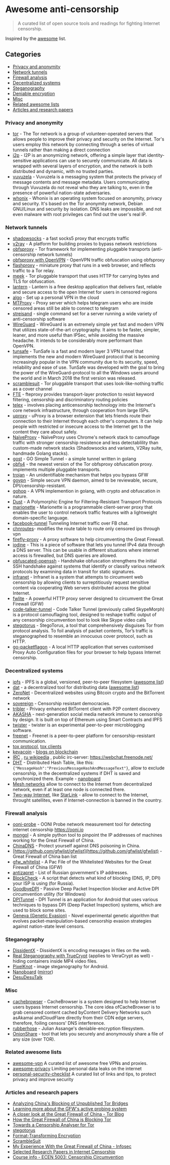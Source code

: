 # Awesome anti-censorship

> A curated list of open source tools and readings for fighting Internet censorship.

Inspired by the [awesome](https://github.com/sindresorhus/awesome) list.

## Categories
- [Privacy and anonymity](#privacy-and-anonymity)
- [Network tunnels](#network-tunnels)
- [Firewall analysis](#firewall-analysis)
- [Decentralized systems](#decentralized-systems)
- [Steganography](#steganography)
- [Deniable encryption](#deniable-encryption)
- [Misc](#misc)
- [Related awesome lists](#related-awesome-lists)
- [Articles and research papers](#articles-and-research-papers)

### Privacy and anonymity
- [tor](https://www.torproject.org/about/overview.html.en) - The Tor network is a group of volunteer-operated servers that allows people to improve their privacy and security on the Internet. Tor's users employ this network by connecting through a series of virtual tunnels rather than making a direct connection
- [i2p](https://github.com/i2p/i2p.i2p) - I2P is an anonymizing network, offering a simple layer that identity-sensitive applications can use to securely communicate. All data is wrapped with several layers of encryption, and the network is both distributed and dynamic, with no trusted parties.
- [vuvuzela](https://github.com/vuvuzela/vuvuzela) - Vuvuzela is a messaging system that protects the privacy of message contents and message metadata. Users communicating through Vuvuzela do not reveal who they are talking to, even in the presence of powerful nation-state adversaries. 
- [whonix](https://github.com/Whonix/Whonix) - Whonix is an operating system focused on anonymity, privacy and security. It's based on the Tor anonymity network, Debian GNU/Linux and security by isolation. DNS leaks are impossible, and not even malware with root privileges can find out the user's real IP.  

### Network tunnels
- [shadowsocks](https://github.com/shadowsocks) - a fast socks5 proxy that encrypts traffic
- [v2ray](https://github.com/v2ray/v2ray-core) - A platform for building proxies to bypass network restrictions
- [obfsproxy](https://git.torproject.org/pluggable-transports/obfsproxy.git) - Tor framework for implementing pluggable transports (anti-censorship network tunnels)
- [obfsproxy with OpenVPN](https://community.openvpn.net/openvpn/wiki/TrafficObfuscation) - OpenVPN traffic obfuscation using obfsproxy 
- [flashproxy](https://crypto.stanford.edu/flashproxy/) -  miniature proxy that runs in a web browser, and reflects traffic to a Tor relay.
- [meek](https://trac.torproject.org/projects/tor/wiki/doc/meek) - Tor pluggable transport that uses HTTP for carrying bytes and TLS for obfuscation.
- [lantern](https://github.com/getlantern/lantern) - Lantern is a free desktop application that delivers fast, reliable and secure access to the open Internet for users in censored regions
- [algo](https://github.com/trailofbits/algo) - Set up a personal VPN in the cloud
- [MTProxy](https://github.com/TelegramMessenger/MTProxy) - Proxy server which helps telegram users who are inside censored areas still be able to connect to telegram
- [streisand](https://github.com/jlund/streisand) - single command set for a server running a wide variety of anti-censorship software
- [WireGuard](https://www.wireguard.com/) - WireGuard is an extremely simple yet fast and modern VPN that utilizes state-of-the-art cryptography. It aims to be faster, simpler, leaner, and more useful than IPSec, while avoiding the massive headache. It intends to be considerably more performant than OpenVPN.
- [tunsafe](https://tunsafe.com/about) - TunSafe is a fast and modern layer 3 VPN tunnel that implements the new and modern WireGuard protocol that is becoming increasingly popular in the VPN community due to its security, speed, reliability and ease of use. TunSafe was developed with the goal to bring the power of the WireGuard-protocol to all the Windows users around the world and in March 2018 the first version was released.
- [scramblesuit](http://www.cs.kau.se/philwint/scramblesuit/) - Tor pluggable transport that uses look-like-nothing traffic as a cover channel
- [FTE](https://github.com/kpdyer/fteproxy) - fteproxy provides transport-layer protection to resist keyword filtering, censorship and discriminatory routing policies
- [telex](https://github.com/ewust/telex) - involves placing anticensorship technology into the Internet's core network infrastructure, through cooperation from large ISPs. 
- [uproxy](https://github.com/uProxy) - uProxy is a browser extension that lets friends route their connection to their Internet through each other's computers. It can help people with restricted or insecure access to the Internet get to the content they care about safely.
- [NaïveProxy](https://github.com/klzgrad/naiveproxy) - NaïveProxy uses Chrome's network stack to camouflage traffic with stronger censorship resistence and less detectablility than custom-made network stacks (Shadowsocks and variants, V2Ray suite, handmade Golang stacks).
- [gost](https://github.com/ginuerzh/gost) - GO Simple Tunnel - a simple tunnel written in golang
- [obfs4](https://github.com/Yawning/obfs4) - the newest version of the Tor obfsproxy obfuscation proxy. implements multiple pluggable transports.
- [trojan](https://github.com/trojan-gfw/trojan) - An unidentifiable mechanism that helps you bypass GFW
- [govpn](http://git.cypherpunks.ru/cgit.cgi/govpn.git) - Simple secure VPN daemon, aimed to be reviewable, secure, DPI/censorship-resistant.
- [gohop](https://github.com/bigeagle/gohop) - A VPN implemention in golang, with crypto and obfuscation in nature.
- [Dust](https://github.com/blanu/Dust) - A Polymorphic Engine for Filtering-Resistant Transport Protocols
- [marionette](https://github.com/kpdyer/marionette/) - Marionette is a programmable client-server proxy that enables the user to control network traffic features with a lightweight domain-specific language.
- [facebook-tunnel](https://github.com/matiasinsaurralde/facebook-tunnel) Tunneling Internet traffic over FB chat.
- [chnroutes](https://github.com/fivesheep/chnroutes)- modifies the route table to route only censored ips through vpn
- [firefly-proxy](https://github.com/yinghuocho/firefly-proxy) - A proxy software to help circumventing the Great Firewall.
- [iodine](https://github.com/yarrick/iodine) - This is a piece of software that lets you tunnel IPv4 data through a DNS server. This can be usable in different situations where internet access is firewalled, but DNS queries are allowed.
- [obfuscated-openssh](https://github.com/brl/obfuscated-openssh) - Handshake obfuscation strengthens the initial SSH handshake against systems that identify or classify various network protocols by examining data in transit for static signatures.
- [infranet](http://sourceforge.net/projects/infranet/) - Infranet is a system that attempts to circumvent web censorship by allowing clients to surreptitiously request sensitive content via cooperating Web servers distributed across the global Internet.
- [fwlite](https://github.com/v3aqb/fwlite) - A powerful HTTP proxy server designed to circumvent the Great Firewall (GFW)
- [code-talker-tunnel](https://crysp.uwaterloo.ca/software/CodeTalkerTunnel.html) - Code Talker Tunnel (previously called SkypeMorph) is a protocol camouflaging tool, designed to reshape traffic output of any censorship circumvention tool to look like Skype video calls
- [stegotorus](https://sri-csl.github.io/stegotorus/) - StegoTorus, a tool that comprehensively disguises Tor from protocol analysis. To foil analysis of packet contents, Tor’s traffic is steganographed to resemble an innocuous cover protocol, such as HTTP.
- [go-packetflagon](https://github.com/BrassHornCommunications/go-packetflagon/) - A local HTTP application that serves customised Proxy Auto Configuration files for your browser to help bypass Internet censorship.

### Decentralized systems
- [ipfs](https://github.com/ipfs/ipfs) - IPFS is a global, versioned, peer-to-peer filesystem ([awesome list](https://github.com/ipfs/awesome-ipfs))
- [dat](https://github.com/datproject/dat) - a decentralized tool for distributing data ([awesome list](https://github.com/clkao/awesome-dat))
- [ZeroNet](https://github.com/HelloZeroNet/ZeroNet) - Decentralized websites using Bitcoin crypto and the BitTorrent network
- [sovereign](https://github.com/DemocracyEarth/sovereign) - Censorship resistant democracies.
- [tribler](https://github.com/Tribler/tribler) - Privacy enhanced BitTorrent client with P2P content discovery
- [AKASHA](https://akasha.world/) - next-generation social media network immune to censorship by design. It is built on top of Ethereum using Smart Contracts and IPFS
- [twister](https://github.com/miguelfreitas/twister-core) - twister is an experimental peer-to-peer microblogging software.
- [freenet](https://github.com/freenet) - Freenet is a peer-to-peer platform for censorship-resistant communication.
- [tox protocol](https://ru.wikipedia.org/wiki/Tox), [tox clients](https://wiki.tox.chat/clients)
- [kevacoin](https://github.com/kevacoin-project) - [blogs on blockchain](https://kevacoin-project.github.io/keva_ws/)
- [IRC](https://en.wikipedia.org/wiki/Internet_Relay_Chat) , [ru wikipedia](https://ru.wikipedia.org/wiki/IRC) , public irc-server: https://webchat.freenode.net/
- [DHT](https://en.wikipedia.org/wiki/Distributed_hash_table) - Distributed Hash Table, like this: `{"MessageHash":"PreviousMessageHashAndMessageText"}`,
allow to exclude censorship, in the decentralized systems if DHT is saved and synchronized there. Example - [nanoboard](https://github.com/username1565/nanoboard/issues/17#issuecomment-1064685345)
- [Mesh networks](https://en.wikipedia.org/wiki/Mesh_networking) allow to connect to the Internet from decentralized network, even if at least one node is connected there.
- [Two-way Internet](https://en.wikipedia.org/wiki/Satellite_constellation#Two-way_communication), like [StarLink](https://en.wikipedia.org/wiki/Starlink) - allow to connect to the Internet, throught satellites, even if Internet-connection is banned in the country.

### Firewall analysis
- [ooni-probe](https://github.com/ooni/probe) - OONI Probe network measurement tool for detecting internet censorship https://ooni.io
- [mongol](https://github.com/mothran/mongol) - A simple python tool to pinpoint the IP addresses of machines working for the Great Firewall of China.
- [ChinaDNS](https://github.com/shadowsocks/ChinaDNS) - Protect yourself against DNS poisoning in China.
- [https://github.com/gfwlist/gfwlist](https://github.com/gfwlist/gfwlist) - Great Firewall of China ban list
- [gfw_whitelist](https://github.com/n0wa11/gfw_whitelist) - A Pac File of the Whitelisted Websites for the Great Firewall of China (GFW)
- [antizapret](https://github.com/AntiZapret/antizapret) - List of Russian government's IP addresses.
- [BlockCheck](https://github.com/ValdikSS/blockcheck) - A script that detects what kind of blocking (DNS, IP, DPI) your ISP is using (for Russia).
- [GoodbyeDPI](https://github.com/ValdikSS/GoodbyeDPI) - Passive Deep Packet Inspection blocker and Active DPI circumvention utility (for Windows)
- [DPITunnel](https://github.com/zhenyolka/DPITunnel) - DPI Tunnel is an application for Android that uses various techniques to bypass DPI (Deep Packet Inspection) systems, which are used to block some sites.
- [Geneva (Genetic Evasion)](https://censorship.ai/) - Novel experimental genetic algorithm that evolves packet-manipulation-based censorship evasion strategies against nation-state level censors.

### Steganography
- [DissidentX](https://github.com/bramcohen/DissidentX) - DissidentX is encoding messages in files on the web.
- [Real Steganography with TrueCrypt](http://keyj.emphy.de/real-steganography-with-truecrypt/) (applies to VeraCrypt as well) - hiding containers inside MP4 video files.
- [PixelKnot](https://github.com/guardianproject/PixelKnot) - image steganography for Android.
- [Nanoboard](https://github.com/username1565/nanoboard) ([mirror](https://github.com/nanoboard/nanoboard/releases))
- [DesuDesuTalk](https://github.com/desudesutalk/desudesutalk)

### Misc 
- [cachebrowser](https://github.com/CacheBrowser/cachebrowser) - CacheBrowser is a system designed to help Internet users bypass Internet censorship. The core idea ofCacheBrowser is to grab censored content cached byContent Delivery Networks such asAkamai andCloudFlare directly from their CDN edge servers, therefore, foiling censors' DNS interference. 
- [rubberhose](https://github.com/sporkexec/rubberhose) - Julian Assange's deniable-encryption filesystem.
- [OnionShare](https://onionshare.org/) - tool that lets you securely and anonymously share a file of any size (over TOR).

### Related awesome lists
- [awesome-vpn](https://github.com/hugetiny/awesome-vpn) A curated list of awesome free VPNs and proxies.
- [awesome-privacy](https://github.com/KevinColemanInc/awesome-privacy) Limiting personal data leaks on the internet
- [personal-security-checklist](https://github.com/Lissy93/personal-security-checklist) A curated list of links and tips, to protect privacy and improve security

### Articles and research papers
- [Analyzing China's Blocking of Unpublished Tor Bridges](https://www.usenix.org/conference/foci18/presentation/dunna)
- [Learning more about the GFW's active probing system](https://blog.torproject.org/blog/learning-more-about-gfws-active-probing-system)
- [A closer look at the Great Firewall of China - Tor Blog](https://blog.torproject.org/blog/closer-look-great-firewall-china)
- [How the Great Firewall of China is Blocking Tor](https://www.usenix.org/system/files/conference/foci12/foci12-final2.pdf)
- [Towards a Censorship Analyser for Tor](http://www.cs.kau.se/philwint/pdf/foci2013.pdf)
- [stegotorus](http://freehaven.net/anonbib/cache/ccs2012-stegotorus.pdf)
- [Format-Transforming Encryption](https://kpdyer.com/publications/ccs2013-fte.pdf)
- [ScrambleSuit](http://arxiv.org/pdf/1305.3199.pdf)
- [My Experience With the Great Firewall of China - Infosec](http://blog.zorinaq.com/my-experience-with-the-great-firewall-of-china/)
- [Selected Research Papers in Internet Censorship](https://censorbib.nymity.ch/)
- [Course info - ECEN 5003: Censorship Circumvention](https://ericw.us/trow/ecen5003/)
